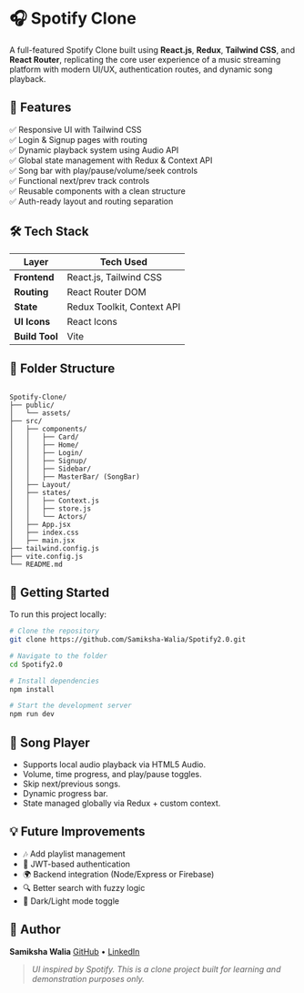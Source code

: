 

# 🎧 Spotify Clone

A full-featured Spotify Clone built using **React.js**, **Redux**, **Tailwind CSS**, and **React Router**, replicating the core user experience of a music streaming platform with modern UI/UX, authentication routes, and dynamic song playback.


## 📌 Features

✅ Responsive UI with Tailwind CSS  
✅ Login & Signup pages with routing  
✅ Dynamic playback system using Audio API  
✅ Global state management with Redux & Context API  
✅ Song bar with play/pause/volume/seek controls  
✅ Functional next/prev track controls  
✅ Reusable components with a clean structure  
✅ Auth-ready layout and routing separation



## 🛠 Tech Stack

| Layer        | Tech Used                |
|--------------|--------------------------|
| **Frontend** | React.js, Tailwind CSS   |
| **Routing**  | React Router DOM         |
| **State**    | Redux Toolkit, Context API |
| **UI Icons** | React Icons              |
| **Build Tool** | Vite                   |



## 📁 Folder Structure

```

Spotify-Clone/
├── public/
│   └── assets/
├── src/
│   ├── components/
│   │   ├── Card/
│   │   ├── Home/
│   │   ├── Login/
│   │   ├── Signup/
│   │   ├── Sidebar/
│   │   ├── MasterBar/ (SongBar)
│   ├── Layout/
│   ├── states/
│   │   ├── Context.js
│   │   ├── store.js
│   │   └── Actors/
│   ├── App.jsx
│   ├── index.css
│   ├── main.jsx
├── tailwind.config.js
├── vite.config.js
└── README.md

````



## 🚀 Getting Started

To run this project locally:

```bash
# Clone the repository
git clone https://github.com/Samiksha-Walia/Spotify2.0.git

# Navigate to the folder
cd Spotify2.0

# Install dependencies
npm install

# Start the development server
npm run dev
````



## 🎵 Song Player

* Supports local audio playback via HTML5 Audio.
* Volume, time progress, and play/pause toggles.
* Skip next/previous songs.
* Dynamic progress bar.
* State managed globally via Redux + custom context.


## 💡 Future Improvements

* 🎶 Add playlist management
* 🔐 JWT-based authentication
* 🌍 Backend integration (Node/Express or Firebase)
* 🔍 Better search with fuzzy logic
* 🎨 Dark/Light mode toggle



## 👤 Author

**Samiksha Walia**
[GitHub](https://github.com/Samiksha-Walia) • [LinkedIn](https://linkedin.com/in/samiksha-walia) 




> *UI inspired by Spotify. This is a clone project built for learning and demonstration purposes only.*
